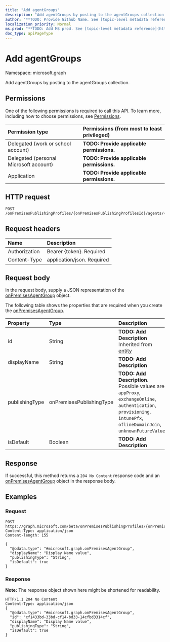 ```yaml
---
title: "Add agentGroups"
description: "Add agentGroups by posting to the agentGroups collection."
author: "**TODO: Provide Github Name. See [topic-level metadata reference](https://msgo.azurewebsites.net/add/document/guidelines/metadata.html#topic-level-metadata)**"
localization_priority: Normal
ms.prod: "**TODO: Add MS prod. See [topic-level metadata reference](https://msgo.azurewebsites.net/add/document/guidelines/metadata.html#topic-level-metadata)**"
doc_type: apiPageType
---
```


# Add agentGroups

Namespace: microsoft.graph

Add agentGroups by posting to the agentGroups collection.

## Permissions
One of the following permissions is required to call this API. To learn more, including how to choose permissions, see [Permissions](/concepts/permissions-reference.md).

|Permission type|Permissions (from most to least privileged)|
|:---|:---|
|Delegated (work or school account)|**TODO: Provide applicable permissions.**|
|Delegated (personal Microsoft account)|**TODO: Provide applicable permissions.**|
|Application|**TODO: Provide applicable permissions.**|

## HTTP request
<!-- {
  "blockType": "ignored"
}
-->
``` http
POST /onPremisesPublishingProfiles/{onPremisesPublishingProfilesId}/agents/{onPremisesAgentId}/agentGroups/$ref
```

## Request headers
|Name|Description|
|:---|:---|
|Authorization|Bearer {token}. Required|
|Content-Type|application/json. Required|

## Request body
In the request body, supply a JSON representation of the [onPremisesAgentGroup](../resources/onpremisesagentgroup.md) object.

The following table shows the properties that are required when you create the [onPremisesAgentGroup](../resources/onpremisesagentgroup.md).

|Property|Type|Description|
|:---|:---|:---|
|id|String|**TODO: Add Description** Inherited from [entity](../resources/entity.md)|
|displayName|String|**TODO: Add Description**|
|publishingType|onPremisesPublishingType|**TODO: Add Description**. Possible values are: `appProxy`, `exchangeOnline`, `authentication`, `provisioning`, `intunePfx`, `oflineDomainJoin`, `unknownFutureValue`.|
|isDefault|Boolean|**TODO: Add Description**|



## Response
If successful, this method returns a `204 No Content` response code and an [onPremisesAgentGroup](../resources/onpremisesagentgroup.md) object in the response body.

## Examples

### Request
<!-- {
  "blockType": "request",
  "name": "create_onpremisesagentgroup_from_"
}
-->
``` http
POST https://graph.microsoft.com/beta/onPremisesPublishingProfiles/{onPremisesPublishingProfilesId}/agents/{onPremisesAgentId}/agentGroups/$ref
Content-Type: application/json
Content-length: 155

{
  "@odata.type": "#microsoft.graph.onPremisesAgentGroup",
  "displayName": "Display Name value",
  "publishingType": "String",
  "isDefault": true
}
```

### Response
**Note:** The response object shown here might be shortened for readability.
<!-- {
  "blockType": "response",
  "truncated": true,
  "@odata.type": "microsoft.graph.onpremisesagentgroup"
}
-->
``` http
HTTP/1.1 204 No Content
Content-Type: application/json
{
  "@odata.type": "#microsoft.graph.onPremisesAgentGroup",
  "id": "cf1433bd-33bd-cf14-bd33-14cfbd3314cf",
  "displayName": "Display Name value",
  "publishingType": "String",
  "isDefault": true
}
```

